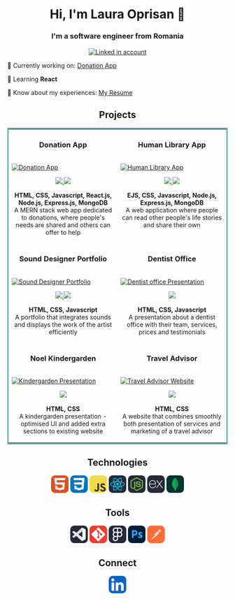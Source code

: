 <h1 align="center">Hi, I'm Laura Oprisan 👋</h1>
<h3 align="center">I'm a software engineer from Romania</h3>
<p align="center">
    <a href="https://www.linkedin.com/in/laura-oprisan-680967256/" target="blank">
        <img align="center" src="https://raw.githubusercontent.com/rahuldkjain/github-profile-readme-generator/master/src/images/icons/Social/linked-in-alt.svg" alt="Linked in account" height="20" width="27" />
    </a>
    <!-- <a href="https://www.facebook.com/laura.isbasoiu" target="blank">
        <img align="center" src="https://raw.githubusercontent.com/rahuldkjain/github-profile-readme-generator/master/src/images/icons/Social/facebook.svg" alt="Facebook account" height="20" width="27" />
    </a> -->
</p>


 🔭 Currently working on: [Donation App](https://github.com/lauraoprisan/donation-app)

 🌱 Learning **React**

 📄 Know about my experiences: [My Resume](<docs/laura-oprisan-resume.pdf>)



<h2 align="center">Projects</h2>
<table bordercolor="#66b2b2">

<!--second row -->
  <tr>
      <td width="50%" valign="top">
      <h3 align="center">Donation App</h3>
        <br />
        <a target="_blank" href="https://donation-app-taupe.vercel.app/">
            <img src="media/donation-app.gif" width="100%" alt="Donation App"/>
        </a>
        <br />
        <p align="center">

<a href="https://github.com/lauraoprisan/donation-app" target="_blank">
    <img src="https://img.shields.io/badge/-Github%20repo-%2324292f"/>
</a>
<a href="https://donation-app-taupe.vercel.app/" target="_blank">
    <img src="https://img.shields.io/badge/-Website-blue"/>
</a>
</p>
<p align="center"><strong>HTML, CSS, Javascript, React.js, Node.js, Express.js, MongoDB</strong>
<br />
 A MERN stack web app dedicated to donations, where people's needs are shared and others can offer to help </p>
</td>
    <td width="50%" valign="top">
      <h3 align="center">Human Library App</h3>
        <br />
        <a target="_blank" href="https://human-library.up.railway.app/">
            <img src="media/human-library.gif" width="100%" alt="Human Library App"/>
        </a>
        <br />
        <p align="center">

<a href="https://github.com/lauraoprisan/human-library" target="_blank">
    <img src="https://img.shields.io/badge/-Github%20repo-%2324292f"/>
</a>
<a href="https://human-library.up.railway.app/" target="_blank">
    <img src="https://img.shields.io/badge/-Website-blue"/>
</a>
</p>
<p align="center"><strong>EJS, CSS, Javascript, Node.js, Express.js, MongoDB</strong>
<br />
 A web application where people can read other people's life stories and share their own</p>
</td>

</tr>

<!--second row -->
  <tr>
  <td width="50%" valign="top">
    <h3 align="center">Sound Designer Portfolio</h3>
        <br />
    <a target="_blank" href="https://alexandruoprisan.eu/">
            <img src="media/sound-designer.gif" width="100%"  alt="Sound Designer Portfolio"/>
    </a>
    <br />
    <p align="center">

<a href="https://github.com/lauraoprisan/alex-sound-design" target="_blank">
    <img src="https://img.shields.io/badge/-Github%20repo-%2324292f"/>
</a>
<a href="https://alexandruoprisan.eu/" target="_blank">
    <img src="https://img.shields.io/badge/-Website-blue"/>
</a>
</p>
<p align="center"><strong>HTML, CSS, Javascript</strong>
<br />
 A portfolio that integrates sounds and displays the work of the artist efficiently</p>
</td>
    <td width="50%" valign="top">
      <h3 align="center">Dentist Office</h3>
        <br />
        <a target="_blank" href="https://dentist4u.ro/">
            <img src="media/dentist.gif" width="100%" alt="Dentist office Presentation"/>
        </a>
        <br />
        <p align="center">

<!-- <a href="https://github.com/lauraoprisan/human-library" target="_blank">
    <img src="https://img.shields.io/badge/-Github%20repo-%2324292f"/>
</a>   -->
<a href="https://dentist4u.ro/" target="_blank">
    <img src="https://img.shields.io/badge/-Website-blue"/>
</a>
</p>
<p align="center"><strong>HTML, CSS, Javascript</strong>
<br />
 A presentation about a dentist office with their team, services, prices and testimonials</p>
</td>


</tr>
<!--third row -->
  <tr>

<td width="50%" valign="top">
    <h3 align="center">Noel Kindergarden</h3>
        <br />
    <a target="_blank" href="https://www.gradinita-noel.ro/">
            <img src="media/noel.gif" width="100%"  alt="Kindergarden Presentation"/>
    </a>
    <br />
    <p align="center">

<!-- <a href="https://github.com/lauraoprisan/alex-sound-design" target="_blank">
    <img src="https://img.shields.io/badge/-Github%20repo-%2324292f"/>
</a> -->
<a href="https://www.gradinita-noel.ro/" target="_blank">
    <img src="https://img.shields.io/badge/-Website-blue"/>
</a>
</p>
<p align="center"><strong>HTML, CSS</strong>
<br />
 A kindergarden presentation - optimised UI and added extra sections to existing website</p>
</td>
<td width="50%" valign="top">
    <h3 align="center">Travel Advisor</h3>
        <br />
    <a target="_blank" href="https://trueblue.ro/">
            <img src="media/travel.gif" width="100%"  alt="Travel Advisor Website"/>
    </a>
    <br />
    <p align="center">

<!-- <a href="https://github.com/lauraoprisan/alex-sound-design" target="_blank">
    <img src="https://img.shields.io/badge/-Github%20repo-%2324292f"/>
</a> -->
<a href="https://trueblue.ro/" target="_blank">
    <img src="https://img.shields.io/badge/-Website-blue"/>
</a>
</p>
<p align="center"><strong>HTML, CSS</strong>
<br />
   A website that combines smoothly both presentation of services and marketing of a travel advisor</p>
</td>
</tr>
</table>


<h2 align="center">Technologies</h2>
<p align="center">
    <a href="#"><img src="https://raw.githubusercontent.com/tandpfun/skill-icons/main/icons/HTML.svg" alt="html5" width="40" height="40"/></a>
    <a href="#"><img src="https://raw.githubusercontent.com/tandpfun/skill-icons/main/icons/CSS.svg" alt="css3" width="40" height="40"/></a>
    <a href="#"><img src="https://raw.githubusercontent.com/tandpfun/skill-icons/main/icons/JavaScript.svg" alt="javascript" width="40" height="40"/></a>
    <a href="#"><img src="https://raw.githubusercontent.com/tandpfun/skill-icons/main/icons/React-Dark.svg" alt="react" width="40" height="40"/></a>
    <a href="#"> <img src="https://raw.githubusercontent.com/tandpfun/skill-icons/main/icons/NodeJS-Dark.svg" alt="nodejs" width="40" height="40"/></a>
    <a href="#"><img src="https://raw.githubusercontent.com/tandpfun/skill-icons/main/icons/ExpressJS-Dark.svg" alt="express" width="40" height="40"/></a>
    <a href="#"><img src="https://raw.githubusercontent.com/tandpfun/skill-icons/main/icons/MongoDB.svg" alt="mongodb" width="40" height="40"/></a>
</p>
 <h2 align="center">Tools</h2>
<p align="center">
    <a href="#"><img src="https://raw.githubusercontent.com/tandpfun/skill-icons/main/icons/VSCode-Dark.svg" alt="vscode" width="40" height="40"/></a>
    <a href="#"><img src="https://raw.githubusercontent.com/tandpfun/skill-icons/main/icons/Git.svg" alt="git" width="40" height="40"/></a>
    <a href="#"><img src="https://raw.githubusercontent.com/tandpfun/skill-icons/main/icons/Figma-Dark.svg" alt="figma" width="40" height="40"/></a>
    <a href="#"><img src="https://raw.githubusercontent.com/tandpfun/skill-icons/main/icons/Photoshop.svg" alt="photoshop" width="40" height="40"/></a>
    <a href="#"><img src="https://raw.githubusercontent.com/tandpfun/skill-icons/main/icons/Postman.svg" alt="postman" width="40" height="40"/></a>
</p>
<h2 align="center">Connect</h2>
<p align="center">
    <a href="https://www.linkedin.com/in/laura-oprisan-680967256/" target="blank">
        <img align="center" src="https://raw.githubusercontent.com/tandpfun/skill-icons/main/icons/LinkedIn.svg" alt="Linkedin account" height="40" width="40" />
    </a>
</p>
